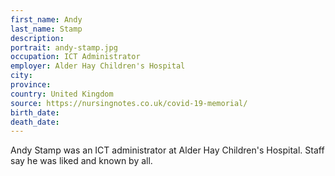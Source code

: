 ```yaml
---
first_name: Andy
last_name: Stamp
description: 
portrait: andy-stamp.jpg
occupation: ICT Administrator
employer: Alder Hay Children's Hospital
city: 
province: 
country: United Kingdom
source: https://nursingnotes.co.uk/covid-19-memorial/
birth_date: 
death_date: 
---
```


Andy Stamp was an ICT administrator at Alder Hay Children's Hospital. Staff say he was liked and known by all.